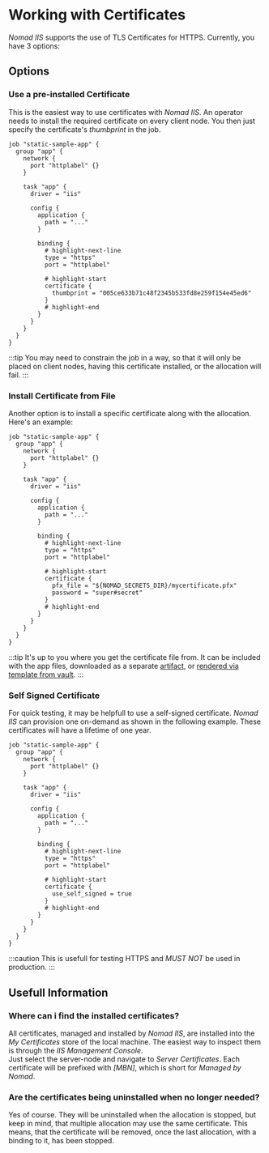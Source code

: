 # Working with Certificates

*Nomad IIS* supports the use of TLS Certificates for HTTPS. Currently, you have 3 options:

## Options

### Use a pre-installed Certificate

This is the easiest way to use certificates with *Nomad IIS*. An operator needs to install the required certificate on every client node.
You then just specify the certificate's *thumbprint* in the job.

```hcl
job "static-sample-app" {
  group "app" {
    network {
      port "httplabel" {}
    }

    task "app" {
      driver = "iis"

      config {
        application {
          path = "..."
        }
    
        binding {
          # highlight-next-line
          type = "https"
          port = "httplabel"
          
          # highlight-start
          certificate {
            thumbprint = "005ce633b71c48f2345b533fd8e259f154e45ed6"
          }
          # highlight-end
        }
      }
    }
  }
}
```

:::tip
You may need to constrain the job in a way, so that it will only be placed on client nodes, having this certificate installed, or the allocation will fail.
:::

### Install Certificate from File

Another option is to install a specific certificate along with the allocation. Here's an example:

```hcl
job "static-sample-app" {
  group "app" {
    network {
      port "httplabel" {}
    }

    task "app" {
      driver = "iis"

      config {
        application {
          path = "..."
        }
    
        binding {
          # highlight-next-line
          type = "https"
          port = "httplabel"
          
          # highlight-start
          certificate {
            pfx_file = "${NOMAD_SECRETS_DIR}/mycertificate.pfx"
            password = "super#secret"
          }
          # highlight-end
        }
      }
    }
  }
}
```

:::tip
It's up to you where you get the certificate file from. It can be included with the app files, downloaded as a separate [artifact](https://developer.hashicorp.com/nomad/docs/job-specification/artifact), or [rendered via template from vault](https://developer.hashicorp.com/nomad/docs/job-specification/template#vault-integration).
:::

### Self Signed Certificate

For quick testing, it may be helpfull to use a self-signed certificate.
*Nomad IIS* can provision one on-demand as shown in the following example.
These certificates will have a lifetime of one year.

```hcl
job "static-sample-app" {
  group "app" {
    network {
      port "httplabel" {}
    }

    task "app" {
      driver = "iis"

      config {
        application {
          path = "..."
        }
    
        binding {
          # highlight-next-line
          type = "https"
          port = "httplabel"
          
          # highlight-start
          certificate {
            use_self_signed = true
          }
          # highlight-end
        }
      }
    }
  }
}
```

:::caution
This is usefull for testing HTTPS and *MUST NOT* be used in production.
:::

## Usefull Information

### Where can i find the installed certificates?

All certificates, managed and installed by *Nomad IIS*, are installed into the *My Certificates* store of the local machine.
The easiest way to inspect them is through the *IIS Management Console*.  
Just select the server-node and navigate to *Server Certificates*. Each certificate will be prefixed with *[MBN]*, which is short for *Managed by Nomad*.

### Are the certificates being uninstalled when no longer needed?

Yes of course. They will be uninstalled when the allocation is stopped, but keep in mind, that multiple allocation may use the same certificate.
This means, that the certificate will be removed, once the last allocation, with a binding to it, has been stopped.
